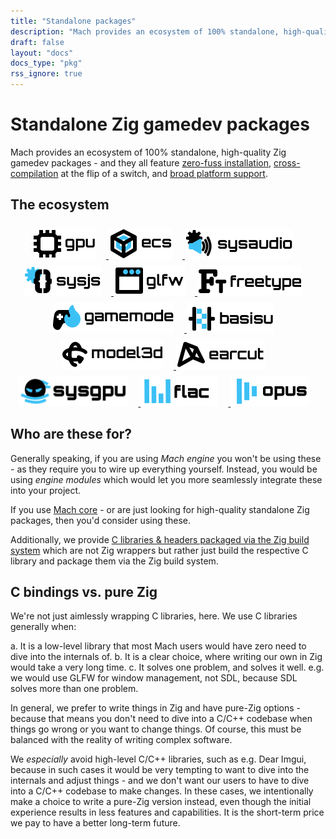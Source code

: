 ```yaml
---
title: "Standalone packages"
description: "Mach provides an ecosystem of 100% standalone, high-quality Zig gamedev packages, and they all feature zero-fuss installation, broad platform support, and cross-compilation at the flip of a switch."
draft: false
layout: "docs"
docs_type: "pkg"
rss_ignore: true
---
```


# Standalone Zig gamedev packages

Mach provides an ecosystem of 100% standalone, high-quality Zig gamedev packages - and they all feature <a href="../about/goals#zero-fuss-installation">zero-fuss installation</a>, <a href="../about/goals#seamless-cross-compilation">cross-compilation</a> at the flip of a switch, and <a href="../about/platforms">broad platform support</a>.

## The ecosystem

<div style="text-align: center; margin-top: 1rem;">
    <a href="/pkg/mach-gpu" class="img-link">
        <picture>
            <source media="(prefers-color-scheme: dark)" srcset="/assets/mach/gpu-dark.svg">
            <img alt="mach-gpu" src="/assets/mach/gpu-light.svg" style="height: 3rem; margin-right: 1rem; margin-top: 0.5rem;">
        </picture>
    </a>
    <a href="/pkg/mach-ecs" class="img-link">
        <picture>
            <source media="(prefers-color-scheme: dark)" srcset="/assets/mach/ecs-dark.svg">
            <img alt="mach-ecs" src="/assets/mach/ecs-light.svg" style="height: 3rem; margin-right: 1rem; margin-top: 0.5rem;">
        </picture>
    </a>
    <a href="/pkg/mach-sysaudio" class="img-link">
        <picture>
            <source media="(prefers-color-scheme: dark)" srcset="/assets/mach/sysaudio-dark.svg">
            <img alt="mach-sysaudio" src="/assets/mach/sysaudio-light.svg" style="height: 3rem; margin-right: 1rem; margin-top: 0.5rem;">
        </picture>
    </a>
    <a href="/pkg/mach-sysjs" class="img-link">
        <picture>
            <source media="(prefers-color-scheme: dark)" srcset="/assets/mach/sysjs-dark.svg">
            <img alt="mach-sysjs" src="/assets/mach/sysjs-light.svg" style="height: 3rem; margin-right: 1rem; margin-top: 0.5rem;">
        </picture>
    </a>
    <a href="/pkg/mach-glfw" class="img-link">
        <picture>
            <source media="(prefers-color-scheme: dark)" srcset="/assets/mach/glfw-dark.svg">
            <img alt="mach-glfw" src="/assets/mach/glfw-light.svg" style="height: 3rem; margin-right: 1rem; margin-top: 0.5rem;">
        </picture>
    </a>
    <a href="/pkg/mach-freetype" class="img-link">
        <picture>
            <source media="(prefers-color-scheme: dark)" srcset="/assets/mach/freetype-dark.svg">
            <img alt="mach-freetype" src="/assets/mach/freetype-light.svg" style="height: 3rem; margin-right: 1rem; margin-top: 0.5rem;">
        </picture>
    </a>
    <a href="/pkg/mach-gamemode" class="img-link">
        <picture>
            <source media="(prefers-color-scheme: dark)" srcset="/assets/mach/gamemode-dark.svg">
            <img alt="mach-gamemode" src="/assets/mach/gamemode-light.svg" style="height: 3rem; margin-right: 1rem; margin-top: 0.5rem;">
        </picture>
    </a>
    <a href="/pkg/mach-basisu" class="img-link">
        <picture>
            <source media="(prefers-color-scheme: dark)" srcset="/assets/mach/basisu-dark.svg">
            <img alt="mach-basisu" src="/assets/mach/basisu-light.svg" style="height: 3rem; margin-right: 1rem; margin-top: 0.5rem;">
        </picture>
    </a>
    <a href="/pkg/mach-model3d" class="img-link">
        <picture>
            <source media="(prefers-color-scheme: dark)" srcset="/assets/mach/model3d-dark.svg">
            <img alt="mach-model3d" src="/assets/mach/model3d-light.svg" style="height: 3rem; margin-right: 1rem; margin-top: 0.5rem;">
        </picture>
    </a>
    <a href="/pkg/mach-earcut" class="img-link">
        <picture>
            <source media="(prefers-color-scheme: dark)" srcset="/assets/mach/earcut-dark.svg">
            <img alt="mach-earcut" src="/assets/mach/earcut-light.svg" style="height: 3rem; margin-right: 1rem; margin-top: 0.5rem;">
        </picture>
    </a>
    <a href="/pkg/mach-sysgpu" class="img-link">
        <picture>
            <source media="(prefers-color-scheme: dark)" srcset="/assets/mach/sysgpu-dark.svg">
            <img alt="mach-sysgpu" src="/assets/mach/sysgpu-light.svg" style="height: 3rem; margin-right: 1rem; margin-top: 0.5rem;">
        </picture>
    </a>
    <a href="/pkg/mach-flac" class="img-link">
        <picture>
            <source media="(prefers-color-scheme: dark)" srcset="/assets/mach/flac-dark.svg">
            <img alt="mach-flac" src="/assets/mach/flac-light.svg" style="height: 3rem; margin-right: 1rem; margin-top: 0.5rem;">
        </picture>
    </a>
    <a href="/pkg/mach-opus" class="img-link">
        <picture>
            <source media="(prefers-color-scheme: dark)" srcset="/assets/mach/opus-dark.svg">
            <img alt="mach-opus" src="/assets/mach/opus-light.svg" style="height: 3rem; margin-right: 1rem; margin-top: 0.5rem;">
        </picture>
    </a>
</div>

## Who are these for?

Generally speaking, if you are using _Mach engine_ you won't be using these - as they require you to wire up everything yourself. Instead, you would be using _engine modules_ which would let you more seamlessly integrate these into your project.

If you use [Mach core](../core/) - or are just looking for high-quality standalone Zig packages, then you'd consider using these.

Additionally, we provide [C libraries & headers packaged via the Zig build system](c) which are not Zig wrappers but rather just build the respective C library and package them via the Zig build system.

## C bindings vs. pure Zig

We're not just aimlessly wrapping C libraries, here. We use C libraries generally when:

a. It is a low-level library that most Mach users would have zero need to dive into the internals of.
b. It is a clear choice, where writing our own in Zig would take a very long time.
c. It solves one problem, and solves it well. e.g. we would use GLFW for window management, not SDL, because SDL solves more than one problem.

In general, we prefer to write things in Zig and have pure-Zig options - because that means you don't need to dive into a C/C++ codebase when things go wrong or you want to change things. Of course, this must be balanced with the reality of writing complex software.

We _especially_ avoid high-level C/C++ libraries, such as e.g. Dear Imgui, because in such cases it would be very tempting to want to dive into the internals and adjust things - and we don't want our users to have to dive into a C/C++ codebase to make changes. In these cases, we intentionally make a choice to write a pure-Zig version instead, even though the initial experience results in less features and capabilities. It is the short-term price we pay to have a better long-term future.
